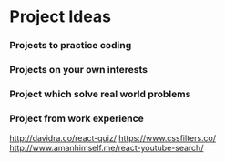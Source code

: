# Project Ideas

### Projects to practice coding

### Projects on your own interests

### Project which solve real world problems

### Project from work experience

http://davidra.co/react-quiz/
https://www.cssfilters.co/
http://www.amanhimself.me/react-youtube-search/
